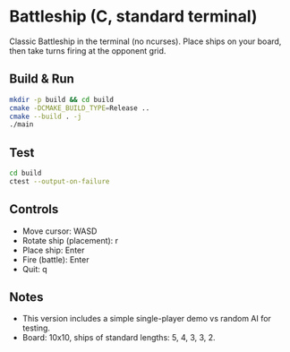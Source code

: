 # Battleship (C, standard terminal)

Classic Battleship in the terminal (no ncurses). Place ships on your board, then take turns firing at the opponent grid.

## Build & Run

```sh
mkdir -p build && cd build
cmake -DCMAKE_BUILD_TYPE=Release ..
cmake --build . -j
./main
```

## Test

```sh
cd build
ctest --output-on-failure
```

## Controls

- Move cursor: WASD
- Rotate ship (placement): r
- Place ship: Enter
- Fire (battle): Enter
- Quit: q

## Notes

- This version includes a simple single-player demo vs random AI for testing.
- Board: 10x10, ships of standard lengths: 5, 4, 3, 3, 2.
